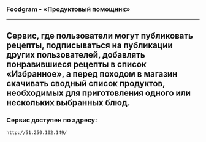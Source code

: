 ### Foodgram - «Продуктовый помощник»
---
Cервис, где пользователи могут публиковать рецепты, подписываться на публикации других пользователей, добавлять понравившиеся рецепты в список «Избранное», а перед походом в магазин скачивать сводный список продуктов, необходимых для приготовления одного или нескольких выбранных блюд.
---
### Сервис доступен по адресу:
```
http://51.250.102.149/
```
